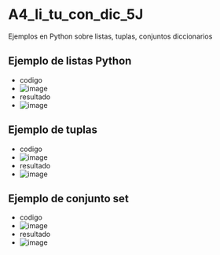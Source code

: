 # A4_li_tu_con_dic_5J
Ejemplos en Python sobre listas, tuplas, conjuntos diccionarios
## Ejemplo de listas Python
- codigo
-  ![image](https://github.com/user-attachments/assets/2c260ee1-019a-4f7f-821c-387f59839ffb)
- resultado
-  ![image](https://github.com/user-attachments/assets/45da7c26-7375-41c6-a06a-d2b8695bc717)
## Ejemplo de tuplas
- codigo
- ![image](https://github.com/user-attachments/assets/5e25ffb3-82c7-40fb-9fbe-b993faf305f3)
- resultado
- ![image](https://github.com/user-attachments/assets/1755dc88-549e-4bcf-9527-481617bc41a0)
## Ejemplo de conjunto set
- codigo
- ![image](https://github.com/user-attachments/assets/e18abb43-b068-45c2-8351-974408777432)
- resultado
- ![image](https://github.com/user-attachments/assets/168c302a-d135-40c8-9b52-66da4daab1bc)
